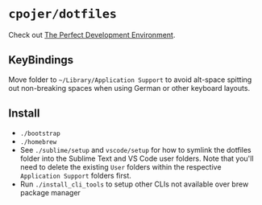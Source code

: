 # `cpojer/dotfiles`

Check out [The Perfect Development Environment](https://cpojer.net/posts/the-perfect-development-environment).

## KeyBindings

Move folder to `~/Library/Application Support` to avoid alt-space spitting out non-breaking spaces when using German or other keyboard layouts.

## Install

- `./bootstrap`
- `./homebrew`
- See `./sublime/setup` and `vscode/setup` for how to symlink the dotfiles folder into the Sublime Text and VS Code user folders. Note that you'll need to delete the existing `User` folders within the respective `Application Support` folders first.
- Run `./install_cli_tools` to setup other CLIs not available over brew package manager